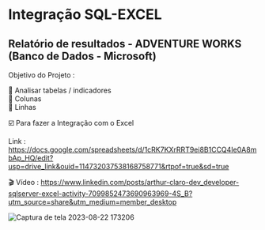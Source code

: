 # Integração SQL-EXCEL

## Relatório de resultados - ADVENTURE WORKS (Banco de Dados - Microsoft)

Objetivo do Projeto :

🔷 Analisar tabelas / indicadores
<br>
🔷 Colunas 
<br>
🔷 Linhas 

☑️ Para fazer a Integração com o Excel 

Link : https://docs.google.com/spreadsheets/d/1cRK7KXrRRT9ei8B1CCQ4Ie0A8mbAp_HQ/edit?usp=drive_link&ouid=114732037538168758771&rtpof=true&sd=true

🎬 Vídeo : https://www.linkedin.com/posts/arthur-claro-dev_developer-sqlserver-excel-activity-7099852473690963969-4S_B?utm_source=share&utm_medium=member_desktop

![Captura de tela 2023-08-22 173206](https://github.com/ArthurClaro/SQL-EXCEL/assets/124170421/5b873875-16d6-4383-b5d1-dd32c96ef6b8)
